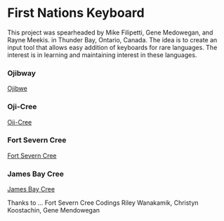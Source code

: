 # First Nations Keyboard

This project was spearheaded by Mike Filipetti, Gene Medowegan, and Rayne Meekis. in Thunder Bay, Ontario, Canada. The idea is to create an input tool that allows easy addition of keyboards for rare languages. The interest is in learning and maintaining interest in these languages.

### Ojibway

[Ojibwe](./docs/Ojibway-Syllabic-Chart.pdf)

### Oji-Cree

[Oji-Cree](./docs/Oji-Cree-Syllabic-Chart.pdf)

### Fort Severn Cree

[Fort Severn Cree](./docs/Fort-Severn-Cree-Syllabic-Chart.pdf)

### James Bay Cree

[James Bay Cree](./docs/James-Bay-Cree-Syllabic-Chart.pdf)

Thanks to ...
Fort Severn Cree Codings
Riley Wanakamik, Christyn Koostachin, Gene Mendowegan
